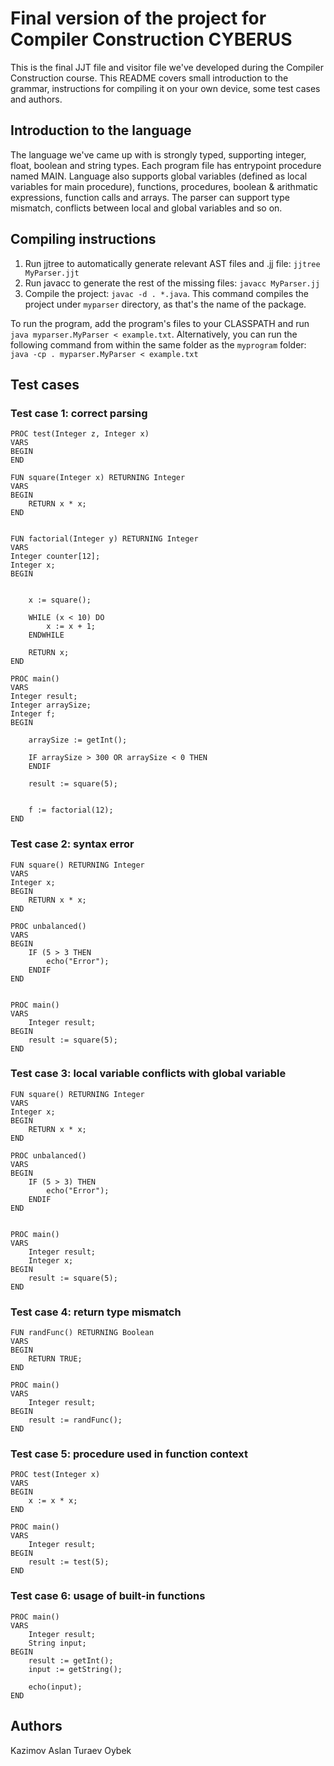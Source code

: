 # Final version of the project for Compiler Construction CYBERUS
This is the final JJT file and visitor file we've developed during the Compiler Construction course. This README covers small introduction to the grammar, instructions for compiling it on your own device, some test cases and authors.

## Introduction to the language
The language we've came up with is strongly typed, supporting integer, float, boolean and string types. Each program file has entrypoint procedure named MAIN. Language also supports global variables (defined as local variables for main procedure), functions, procedures, boolean & arithmatic expressions, function calls and arrays. The parser can support type mismatch, conflicts between local and global variables and so on.

## Compiling instructions
1. Run jjtree to automatically generate relevant AST files and .jj file: `jjtree MyParser.jjt`
2. Run javacc to generate the rest of the missing files: `javacc MyParser.jj`
3. Compile the project: `javac -d . *.java`. This command compiles the project under `myparser` directory, as that's the name of the package.

To run the program, add the program's files to your CLASSPATH and run `java myparser.MyParser < example.txt`. Alternatively, you can run the following command from within the same folder as the `myprogram` folder: `java -cp . myparser.MyParser < example.txt`

## Test cases

### Test case 1: correct parsing
```
PROC test(Integer z, Integer x)
VARS
BEGIN
END

FUN square(Integer x) RETURNING Integer
VARS
BEGIN
    RETURN x * x;
END


FUN factorial(Integer y) RETURNING Integer
VARS
Integer counter[12];
Integer x;
BEGIN

	
	x := square();

	WHILE (x < 10) DO
		x := x + 1;
	ENDWHILE

	RETURN x;
END

PROC main()
VARS
Integer result;
Integer arraySize;
Integer f;
BEGIN
	
	arraySize := getInt();
	
	IF arraySize > 300 OR arraySize < 0 THEN
	ENDIF

	result := square(5);
	

	f := factorial(12);
END
```

### Test case 2: syntax error
```
FUN square() RETURNING Integer
VARS
Integer x;
BEGIN
    RETURN x * x;
END

PROC unbalanced()
VARS
BEGIN
    IF (5 > 3 THEN
        echo("Error");
    ENDIF
END


PROC main()
VARS
    Integer result;
BEGIN
    result := square(5);
END
```

### Test  case 3: local variable conflicts with global variable
```
FUN square() RETURNING Integer
VARS
Integer x;
BEGIN
    RETURN x * x;
END

PROC unbalanced()
VARS
BEGIN
    IF (5 > 3) THEN
        echo("Error");
    ENDIF
END


PROC main()
VARS
    Integer result;
    Integer x;
BEGIN
    result := square(5);
END
```

### Test case 4: return type mismatch
```
FUN randFunc() RETURNING Boolean
VARS
BEGIN
    RETURN TRUE;
END

PROC main()
VARS
    Integer result;
BEGIN
    result := randFunc();
END
```

### Test case 5: procedure used in function context
```
PROC test(Integer x)
VARS
BEGIN
    x := x * x;
END

PROC main()
VARS
    Integer result;
BEGIN
    result := test(5);
END
```

### Test case 6: usage of built-in functions
```
PROC main()
VARS
    Integer result;
    String input;
BEGIN
    result := getInt();
    input := getString();

    echo(input);
END
```

## Authors
Kazimov Aslan
Turaev Oybek
